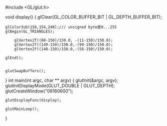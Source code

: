#include <GL/glut.h>

void display()
{
    glClear(GL_COLOR_BUFFER_BIT | GL_DEPTH_BUFFER_BIT);

    glColor3ub(158,154,248);/// unsigned byte是0...255
    glBegin(GL_TRIANGLES);

        glVertex2f((88-150)/150.0, -(11-150)/150.0);
        glVertex2f((149-150)/150.0,-(99-150)/150.0);
        glVertex2f((140-150)/150.0,-(56-150)/150.0);

    glEnd();


    glutSwapBuffers();
}
int main(int argc, char ** argv)
{
    glutInit(&argc, argv);
    glutInitDisplayMode(GLUT_DOUBLE | GLUT_DEPTH);
    glutCreateWindow("08160600");

    glutDisplayFunc(display);

    glutMainLoop();

}
